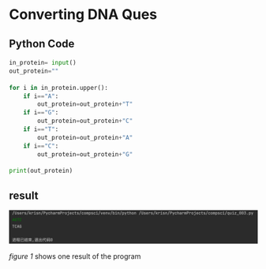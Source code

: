 # Converting DNA Ques

## Python Code
```.py
in_protein= input()
out_protein=""

for i in in_protein.upper():
    if i=="A":
        out_protein=out_protein+"T"
    if i=="G":
        out_protein=out_protein+"C"
    if i=="T":
        out_protein=out_protein+"A"
    if i=="C":
        out_protein=out_protein+"G"

print(out_protein)
```
## result

![](quiz003.png)

*figure 1* shows one result of the program
